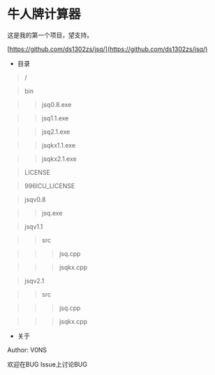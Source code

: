 # 牛人牌计算器

这是我的第一个项目，望支持。

[https://github.com/ds1302zs/jsq/](https://github.com/ds1302zs/jsq/)

+ 目录

> /

> bin

> > jsq0.8.exe

> > jsq1.1.exe

> > jsq2.1.exe

> > jsqkx1.1.exe

> > jsqkx2.1.exe

> LICENSE

> 996ICU_LICENSE

> jsqv0.8

> > jsq.exe

> jsqv1.1

> > src

> > > jsq.cpp

> > > jsqkx.cpp

> jsqv2.1

> > src

> > > jsq.cpp

> > > jsqkx.cpp


+ 关于

Author: V0NS

欢迎在BUG Issue上讨论BUG
